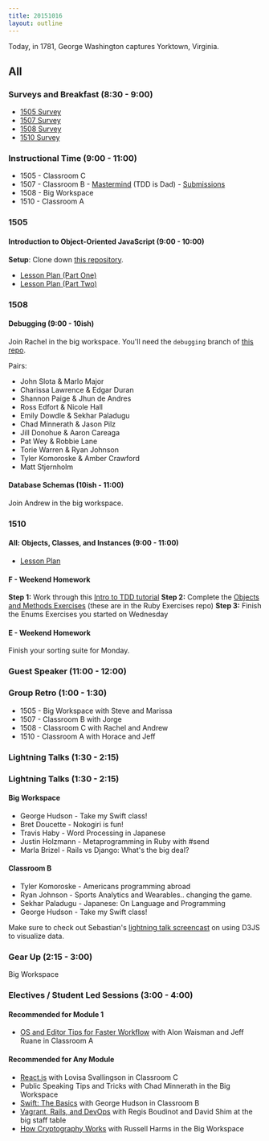 ```yaml
---
title: 20151016
layout: outline
---
```


Today, in 1781, George Washington captures Yorktown, Virginia.

## All

### Surveys and Breakfast (8:30 - 9:00)

* [1505 Survey](http://goo.gl/forms/gqNHqOb8YE)
* [1507 Survey](http://goo.gl/forms/7jKy77OQ7O)
* [1508 Survey](http://goo.gl/forms/6x8jAcfEbo)
* [1510 Survey](http://goo.gl/forms/1x2xSBZzNy)

### Instructional Time (9:00 - 11:00)

* 1505 - Classroom C
* 1507 - Classroom B - [Mastermind](https://github.com/turingschool/curriculum/blob/master/source/projects/mastermind.markdown) (TDD is Dad) - [Submissions](https://github.com/turingschool/ruby-submissions/blob/master/1507/08_mastermind.yml)
* 1508 - Big Workspace
* 1510 - Classroom A

### 1505

#### Introduction to Object-Oriented JavaScript (9:00 - 10:00)

**Setup**: Clone down [this repository](https://github.com/mdn/advanced-js-fundamentals-ck).

* [Lesson Plan (Part One)](https://github.com/mdn/advanced-js-fundamentals-ck/blob/gh-pages/tutorials/03-object-oriented-javascript/01-introduction-to-object-oriented-javascript.md)
* [Lesson Plan (Part Two)](https://github.com/mdn/advanced-js-fundamentals-ck/blob/gh-pages/tutorials/03-object-oriented-javascript/02-building-a-chainable-api.md)

### 1508

#### Debugging (9:00 - 10ish)

Join Rachel in the big workspace. You'll need the `debugging` branch of [this repo](https://github.com/turingschool-examples/1508-task-manager). 

Pairs:

* John Slota & Marlo Major
* Charissa Lawrence & Edgar Duran
* Shannon Paige & Jhun de Andres
* Ross Edfort & Nicole Hall
* Emily Dowdle & Sekhar Paladugu
* Chad Minnerath & Jason Pilz 
* Jill Donohue & Aaron Careaga
* Pat Wey & Robbie Lane
* Torie Warren & Ryan Johnson
* Tyler Komoroske & Amber Crawford
* Matt Stjernholm

#### Database Schemas (10ish - 11:00)

Join Andrew in the big workspace. 

### 1510

#### All: Objects, Classes, and Instances (9:00 - 11:00)

* [Lesson Plan](https://github.com/turingschool/lesson_plans/blob/master/ruby_01-object_oriented_programming_with_ruby/object_oriented_programming.markdown)

#### F - Weekend Homework

__Step 1:__ Work through this [Intro to TDD tutorial](http://tutorials.jumpstartlab.com/topics/testing/intro-to-tdd.html)
__Step 2:__ Complete the [Objects and Methods Exercises](https://github.com/turingschool/ruby-exercises/tree/master/objects-and-methods) (these are in the Ruby Exercises repo)
__Step 3:__ Finish the Enums Exercises you started on Wednesday

#### E - Weekend Homework

Finish your sorting suite for Monday.

### Guest Speaker (11:00 - 12:00)

### Group Retro (1:00 - 1:30)

* 1505 - Big Workspace with Steve and Marissa
* 1507 - Classroom B with Jorge
* 1508 - Classroom C with Rachel and Andrew
* 1510 - Classroom A with Horace and Jeff

### Lightning Talks (1:30 - 2:15)

### Lightning Talks (1:30 - 2:15)

#### Big Workspace

* George Hudson - Take my Swift class!
* Bret Doucette - Nokogiri is fun!
* Travis Haby - Word Processing in Japanese
* Justin Holzmann - Metaprogramming in Ruby with #send
* Marla Brizel - Rails vs Django: What's the big deal?

#### Classroom B

* Tyler Komoroske - Americans programming abroad
* Ryan Johnson - Sports Analytics and Wearables.. changing the game.
* Sekhar Paladugu - Japanese: On Language and Programming
* George Hudson - Take my Swift class!

Make sure to check out Sebastian's [lightning talk screencast](http://sebastianabondano.com/) on using D3JS to visualize data.

### Gear Up (2:15 - 3:00)

Big Workspace

### Electives / Student Led Sessions (3:00 - 4:00)

#### Recommended for Module 1
* [OS and Editor Tips for Faster Workflow](https://gist.github.com/MowAlon/1641b1208aba11a15d85#file-new_student_machine_speedies-md) with Alon Waisman and Jeff Ruane in Classroom A

#### Recommended for Any Module

* [React.js](https://facebook.github.io/react/) with Lovisa Svallingson in Classroom C
* Public Speaking Tips and Tricks with Chad Minnerath in the Big Workspace
* [Swift: The Basics](https://developer.apple.com/library/ios/documentation/Swift/Conceptual/Swift_Programming_Language/TheBasics.html#//apple_ref/doc/uid/TP40014097-CH5-ID309) with George Hudson in Classroom B
* [Vagrant, Rails, and DevOps](https://gist.github.com/selfup/3a7da40919fa7acdc30c) with Regis Boudinot and David Shim at the big staff table
* [How Cryptography Works](https://gist.github.com/russelleh/51fb2f28e4f0da9df11c) with Russell Harms in the Big Workspace

